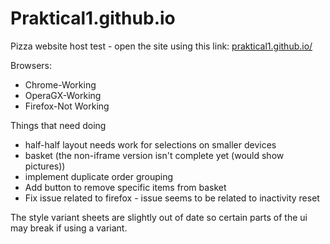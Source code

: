 # Praktical1.github.io
Pizza website host test - open the site using this link: <a href="https://praktical1.github.io/">praktical1.github.io/</a>

Browsers:
<ul>
  <li>Chrome-Working</li>
  <li>OperaGX-Working</li>
  <li>Firefox-Not Working</li>
</ul>

Things that need doing
<ul>
  <li>half-half layout needs work for selections on smaller devices</li>
  <li>basket (the non-iframe version isn't complete yet (would show pictures))</li>
  <li>implement duplicate order grouping</li>
  <li>Add button to remove specific items from basket</li>
  <li>Fix issue related to firefox - issue seems to be related to inactivity reset</li>
</ul>

The style variant sheets are slightly out of date so certain parts of the ui may break if using a variant.

